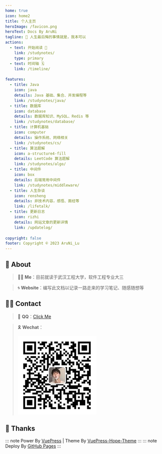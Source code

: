 ```yaml
---
home: true
icon: home2
title: 个人主页
heroImage: /favicon.png
heroText: Docs By AruNi
tagline: 🌱 人生最后悔的事情就是，我本可以
actions:
  - text: 开始阅读 🎉
    link: /studynotes/
    type: primary
  - text: 时间轴 🗓️
    link: /timeline/

features:
  - title: Java
    icon: java
    details: Java 基础、集合、并发编程等
    link: /studynotes/java/
  - title: 数据库
    icon: database
    details: 数据库知识、MySQL、Redis 等
    link: /studynotes/database/
  - title: 计算机基础
    icon: computer
    details: 操作系统、网络相关
    link: /studynotes/cs/
  - title: 算法题解
    icon: a-structure4-fill
    details: LeetCode 算法题解
    link: /studynotes/algo/
  - title: 中间件
    icon: box
    details: 后端常用中间件
    link: /studynotes/middleware/
  - title: 人生杂谈
    icon: rensheng
    details: 非技术内容，感悟、面经等
    link: /lifetalk/
  - title: 更新日志
    icon: rizhi
    details: 网站文章的更新详情
    link: /updatelog/

copyright: false
footer: Copyright © 2023 AruNi_Lu
---
```


## 📣 About
> 👦🏻 **Me**：目前就读于武汉工程大学，软件工程专业大三

> 🌀 **Website**：编写此文档以记录一路走来的学习笔记、随感随想等

## 👋🏻 Contact
> 🤝 **QQ**：<a href="tencent://AddContact/?fromId=50&fromSubId=1&subcmd=all&uin=1298911600">Click Me</a>

> 🎗️ **Wechat**：
> 
> ![wx](/wx.jpg)

## 🌈 Thanks
::: note Power By <a href="https://v2.vuepress.vuejs.org/zh/" target="_blank">VuePress</a> | Theme By <a href="https://theme-hope.vuejs.press/zh/" target="_blank">VuePress-Hope-Theme</a>
:::
::: note Deploy By <a href="https://pages.github.com/" target="_blank">GitHub Pages</a>
:::